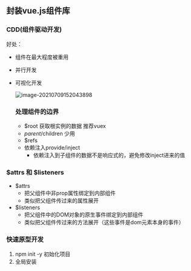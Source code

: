 ## 封装vue.js组件库

### CDD(组件驱动开发)

好处：

* 组件在最大程度被重用

* 并行开发

* 可视化开发

  ![image-20210709152043898](D:\GitProgram\day-day-up\learning-notes\image-20210709152043898.png)

  

  ### 处理组件的边界

  * $root 获取根实例的数据 推荐vuex
  * $parent/$children 少用
  * $refs
  * 依赖注入provide/inject
    * 依赖注入到子组件的数据不是响应式的，避免修改inject进来的值



### $attrs 和 $listeners

* $attrs
  * 把父组件中非prop属性绑定到内部组件
  * 类似把父组件传过来的属性展开
* $listeners
  * 把父组件中的DOM对象的原生事件绑定到内部组件
  * 类似把父组件传过来的方法展开（这些事件是dom元素本身的事件）

### 快速原型开发

1. npm init -y  初始化项目
2. 全局安装